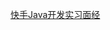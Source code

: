 [](快手Java开发实习面经（口头offer） )

[快手Java开发实习面经](https://www.nowcoder.com/discuss/179560?type=0&order=0&pos=21&page=1)